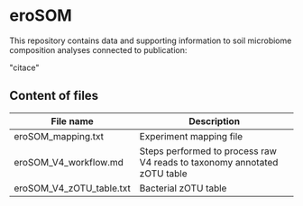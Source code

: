 # eroSOM

This repository contains data and supporting information to soil microbiome composition analyses connected to publication:

"citace"

## Content of files
| File name | Description |
| ----------- | ----------- |
| eroSOM_mapping.txt | Experiment mapping file
| eroSOM_V4_workflow.md | Steps performed to process raw V4 reads to taxonomy annotated zOTU table |
| eroSOM_V4_zOTU_table.txt | Bacterial zOTU table | 
